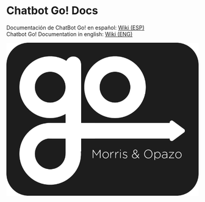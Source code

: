 # Chatbot Go! Docs

Documentación de ChatBot Go! en español: [Wiki (ESP)](esp/Bienvenido.md)  
Chatbot Go! Documentation in english: [Wiki (ENG)](eng/Welcome.md)  

<p align="center">
  <img src="assets/go_logo.png" />
</p>